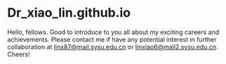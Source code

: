 # Dr_xiao_lin.github.io
Hello, fellows. Good to introduce to you all about my exciting careers and achievements. Please contact me if have any potential interest in further collaboration at linx87@mail.sysu.edu.cn or linxiao6@mail2.sysu.edu.cn. Cheers!
